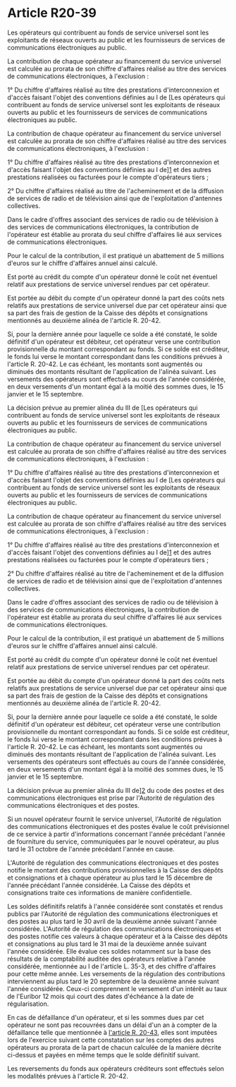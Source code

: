 # Article R20-39

Les opérateurs qui contribuent au fonds de service universel sont les exploitants de réseaux ouverts au public et les fournisseurs de services de communications électroniques au public. 

La contribution de chaque opérateur au financement du service universel est calculée au prorata de son chiffre d'affaires réalisé au titre des services de communications électroniques, à l'exclusion : 

1° Du chiffre d'affaires réalisé au titre des prestations d'interconnexion et d'accès faisant l'objet des conventions définies au I de [Les opérateurs qui contribuent au fonds de service universel sont les exploitants de réseaux ouverts au public et les fournisseurs de services de communications électroniques au public. 

La contribution de chaque opérateur au financement du service universel est calculée au prorata de son chiffre d'affaires réalisé au titre des services de communications électroniques, à l'exclusion : 

1° Du chiffre d'affaires réalisé au titre des prestations d'interconnexion et d'accès faisant l'objet des conventions définies au I de][1] et des autres prestations réalisées ou facturées pour le compte d'opérateurs tiers ; 

2° Du chiffre d'affaires réalisé au titre de l'acheminement et de la diffusion de services de radio et de télévision ainsi que de l'exploitation d'antennes collectives. 

Dans le cadre d'offres associant des services de radio ou de télévision à des services de communications électroniques, la contribution de l'opérateur est établie au prorata du seul chiffre d'affaires lié aux services de communications électroniques. 

Pour le calcul de la contribution, il est pratiqué un abattement de 5 millions d'euros sur le chiffre d'affaires annuel ainsi calculé. 

Est porté au crédit du compte d'un opérateur donné le coût net éventuel relatif aux prestations de service universel rendues par cet opérateur. 

Est portée au débit du compte d'un opérateur donné la part des coûts nets relatifs aux prestations de service universel due par cet opérateur ainsi que sa part des frais de gestion de la Caisse des dépôts et consignations mentionnés au deuxième alinéa de l'article R. 20-42. 

Si, pour la dernière année pour laquelle ce solde a été constaté, le solde définitif d'un opérateur est débiteur, cet opérateur verse une contribution provisionnelle du montant correspondant au fonds. Si ce solde est créditeur, le fonds lui verse le montant correspondant dans les conditions prévues à l'article R. 20-42. Le cas échéant, les montants sont augmentés ou diminués des montants résultant de l'application de l'alinéa suivant. Les versements des opérateurs sont effectués au cours de l'année considérée, en deux versements d'un montant égal à la moitié des sommes dues, le 15 janvier et le 15 septembre. 

La décision prévue au premier alinéa du III de [Les opérateurs qui contribuent au fonds de service universel sont les exploitants de réseaux ouverts au public et les fournisseurs de services de communications électroniques au public. 

La contribution de chaque opérateur au financement du service universel est calculée au prorata de son chiffre d'affaires réalisé au titre des services de communications électroniques, à l'exclusion : 

1° Du chiffre d'affaires réalisé au titre des prestations d'interconnexion et d'accès faisant l'objet des conventions définies au I de [Les opérateurs qui contribuent au fonds de service universel sont les exploitants de réseaux ouverts au public et les fournisseurs de services de communications électroniques au public. 

La contribution de chaque opérateur au financement du service universel est calculée au prorata de son chiffre d'affaires réalisé au titre des services de communications électroniques, à l'exclusion : 

1° Du chiffre d'affaires réalisé au titre des prestations d'interconnexion et d'accès faisant l'objet des conventions définies au I de][1] et des autres prestations réalisées ou facturées pour le compte d'opérateurs tiers ; 

2° Du chiffre d'affaires réalisé au titre de l'acheminement et de la diffusion de services de radio et de télévision ainsi que de l'exploitation d'antennes collectives. 

Dans le cadre d'offres associant des services de radio ou de télévision à des services de communications électroniques, la contribution de l'opérateur est établie au prorata du seul chiffre d'affaires lié aux services de communications électroniques. 

Pour le calcul de la contribution, il est pratiqué un abattement de 5 millions d'euros sur le chiffre d'affaires annuel ainsi calculé. 

Est porté au crédit du compte d'un opérateur donné le coût net éventuel relatif aux prestations de service universel rendues par cet opérateur. 

Est portée au débit du compte d'un opérateur donné la part des coûts nets relatifs aux prestations de service universel due par cet opérateur ainsi que sa part des frais de gestion de la Caisse des dépôts et consignations mentionnés au deuxième alinéa de l'article R. 20-42. 

Si, pour la dernière année pour laquelle ce solde a été constaté, le solde définitif d'un opérateur est débiteur, cet opérateur verse une contribution provisionnelle du montant correspondant au fonds. Si ce solde est créditeur, le fonds lui verse le montant correspondant dans les conditions prévues à l'article R. 20-42. Le cas échéant, les montants sont augmentés ou diminués des montants résultant de l'application de l'alinéa suivant. Les versements des opérateurs sont effectués au cours de l'année considérée, en deux versements d'un montant égal à la moitié des sommes dues, le 15 janvier et le 15 septembre. 

La décision prévue au premier alinéa du III de][2] du code des postes et des communications électroniques est prise par l'Autorité de régulation des communications électroniques et des postes. 

Si un nouvel opérateur fournit le service universel, l'Autorité de régulation des communications électroniques et des postes évalue le coût prévisionnel de ce service à partir d'informations concernant l'année précédant l'année de fourniture du service, communiquées par le nouvel opérateur, au plus tard le 31 octobre de l'année précédant l'année en cause. 

L'Autorité de régulation des communications électroniques et des postes notifie le montant des contributions provisionnelles à la Caisse des dépôts et consignations et à chaque opérateur au plus tard le 15 décembre de l'année précédant l'année considérée. La Caisse des dépôts et consignations traite ces informations de manière confidentielle. 

Les soldes définitifs relatifs à l'année considérée sont constatés et rendus publics par l'Autorité de régulation des communications électroniques et des postes au plus tard le 30 avril de la deuxième année suivant l'année considérée. L'Autorité de régulation des communications électroniques et des postes notifie ces valeurs à chaque opérateur et à la Caisse des dépôts et consignations au plus tard le 31 mai de la deuxième année suivant l'année considérée. Elle évalue ces soldes notamment sur la base des résultats de la comptabilité auditée des opérateurs relative à l'année considérée, mentionnée au I de l'article L. 35-3, et des chiffre d'affaires pour cette même année. Les versements de la régulation des contributions interviennent au plus tard le 20 septembre de la deuxième année suivant l'année considérée. Ceux-ci comprennent le versement d'un intérêt au taux de l'Euribor 12 mois qui court des dates d'échéance à la date de régularisation. 

En cas de défaillance d'un opérateur, et si les sommes dues par cet opérateur ne sont pas recouvrées dans un délai d'un an à compter de la défaillance telle que mentionnée à [l'article R. 20-43][3], elles sont imputées lors de l'exercice suivant cette constatation sur les comptes des autres opérateurs au prorata de la part de chacun calculée de la manière décrite ci-dessus et payées en même temps que le solde définitif suivant. 

Les reversements du fonds aux opérateurs créditeurs sont effectués selon les modalités prévues à l'article R. 20-42.

 [1]: /affichCodeArticle.do?cidTexte=LEGITEXT000006070987&idArticle=LEGIARTI000006465796&dateTexte=&categorieLien=cid
 [2]: /affichCodeArticle.do?cidTexte=LEGITEXT000006070987&idArticle=LEGIARTI000006465811&dateTexte=&categorieLien=cid
 [3]: /affichCodeArticle.do?cidTexte=LEGITEXT000006070987&idArticle=LEGIARTI000006466262&dateTexte=&categorieLien=cid